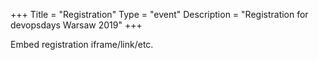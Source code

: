 +++
Title = "Registration"
Type = "event"
Description = "Registration for devopsdays Warsaw 2019"
+++

<div style="width:100%; text-align:left;">

Embed registration iframe/link/etc.
</div></div>
</div>
